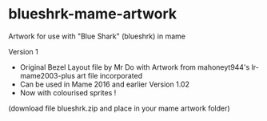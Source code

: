 # blueshrk-mame-artwork

Artwork for use with "Blue Shark" (blueshrk) in mame

Version 1
- Original Bezel Layout file by Mr Do with Artwork from mahoneyt944's lr-mame2003-plus art file incorporated
- Can be used in Mame 2016 and earlier
Version 1.02
- Now with colourised sprites !

(download file blueshrk.zip and place in your mame artwork folder)
